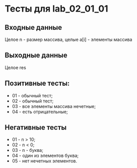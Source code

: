 ﻿

# Тесты для lab_02_01_01

## Входные данные

Целое n - размер массива, целые a[i] - элементы массива

## Выходные данные

Целое res

## Позитивные тесты:

- 01 - обычный тест;
- 02 - обычный тест;
- 03 - все элементы массива нечетные;
- 04 - есть отрицательные;

## Негативные тесты

- 01 - n > 10;
- 02 - n < 0;
- 03 - n - буква;
- 04 - один из элементов буква;
- 05 - нет нечетных элементов.
